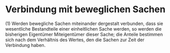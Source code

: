 # Verbindung mit beweglichen Sachen

(1) Werden bewegliche Sachen miteinander dergestalt verbunden, dass sie wesentliche Bestandteile einer einheitlichen Sache werden, so werden die bisherigen Eigentümer Miteigentümer dieser Sache; die Anteile bestimmen sich nach dem Verhältnis des Wertes, den die Sachen zur Zeit der Verbindung haben.